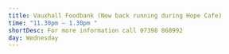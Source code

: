```yaml
---
title: Vauxhall Foodbank (Now back running during Hope Cafe)
time: "11.30pm – 1.30pm "
shortDesc: For more information call 07398 860992
day: Wednesday
---
```


